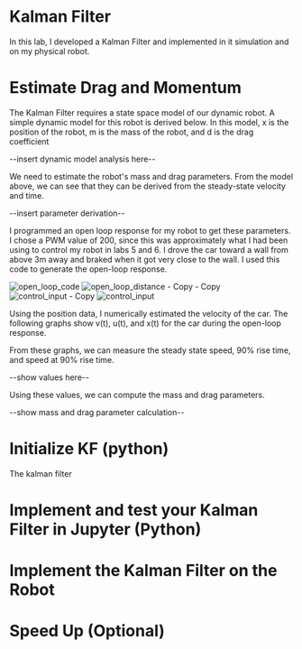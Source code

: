 # Kalman Filter

In this lab, I developed a Kalman Filter and implemented in it simulation and on my physical robot. 

# Estimate Drag and Momentum

The Kalman Filter requires a state space model of our dynamic robot. A simple dynamic model for this robot is derived below. In this model, x is the position of the robot, m is the mass of the robot, and d is the drag coefficient 

--insert dynamic model analysis here--

We need to estimate the robot's mass and drag parameters. From the model above, we can see that they can be derived from the steady-state velocity and time.

--insert parameter derivation--

I programmed an open loop response for my robot to get these parameters. I chose a PWM value of 200, since this was approximately what I had been using to control my robot in labs 5 and 6. I drove the car toward a wall from above 3m away and braked when it got very close to the wall. I used this code to generate the open-loop response.

![open_loop_code](https://github.com/user-attachments/assets/e61316d4-ba7c-4f06-9d00-7fbfa3783ebb)
![open_loop_distance - Copy - Copy](https://github.com/user-attachments/assets/80df5888-0a88-41a9-bf1c-09c97ec646b4)
![control_input - Copy](https://github.com/user-attachments/assets/87b75150-c189-442e-9acb-2505537ad352)
![control_input](https://github.com/user-attachments/assets/b83efde1-7372-4d65-a123-c735e342f060)

Using the position data, I numerically estimated the velocity of the car. The following graphs show v(t), u(t), and x(t) for the car during the open-loop response. 



From these graphs, we can measure the steady state speed, 90% rise time, and speed at 90% rise time. 

--show values here--

Using these values, we can compute the mass and drag parameters.

--show mass and drag parameter calculation--

# Initialize KF (python)

The kalman filter 

# Implement and test your Kalman Filter in Jupyter (Python)

# Implement the Kalman Filter on the Robot

# Speed Up (Optional)
